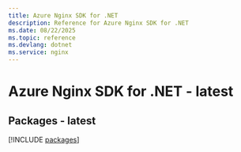```yaml
---
title: Azure Nginx SDK for .NET
description: Reference for Azure Nginx SDK for .NET
ms.date: 08/22/2025
ms.topic: reference
ms.devlang: dotnet
ms.service: nginx
---
```

# Azure Nginx SDK for .NET - latest
## Packages - latest
[!INCLUDE [packages](nginx-index.md)]